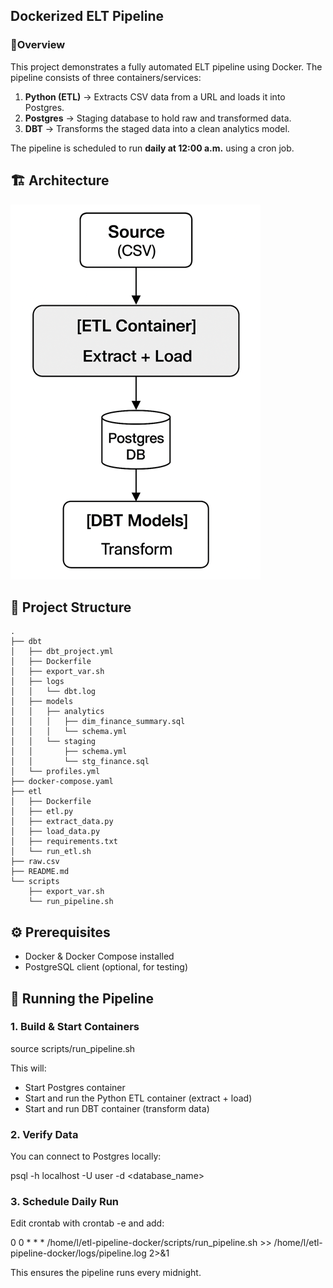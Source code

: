 ## Dockerized ELT Pipeline
### 📌Overview

This project demonstrates a fully automated ELT pipeline using Docker.
The pipeline consists of three containers/services:

1. **Python (ETL)** → Extracts CSV data from a URL and loads it into Postgres.
2. **Postgres** → Staging database to hold raw and transformed data.
3. **DBT** → Transforms the staged data into a clean analytics model.

The pipeline is scheduled to run **daily at 12:00 a.m.** using a cron job.


## 🏗 Architecture
![Pipeline Architecture](diagrams/pipeline_architecture.png)


## 📂 Project Structure
```
.
├── dbt
│   ├── dbt_project.yml
│   ├── Dockerfile
│   ├── export_var.sh
│   ├── logs
│   │   └── dbt.log
│   ├── models
│   │   ├── analytics
│   │   │   ├── dim_finance_summary.sql
│   │   │   └── schema.yml
│   │   └── staging
│   │       ├── schema.yml
│   │       └── stg_finance.sql
│   └── profiles.yml
├── docker-compose.yaml
├── etl
│   ├── Dockerfile
│   ├── etl.py
│   ├── extract_data.py
│   ├── load_data.py
│   ├── requirements.txt
│   └── run_etl.sh
├── raw.csv
├── README.md
└── scripts
    ├── export_var.sh
    └── run_pipeline.sh
```

## ⚙️ Prerequisites
- Docker & Docker Compose installed
- PostgreSQL client (optional, for testing)


## 🚀 Running the Pipeline
### 1. Build & Start Containers
source scripts/run_pipeline.sh

This will:
- Start Postgres container
- Start and run the Python ETL container (extract + load)
- Start and run DBT container (transform data)

### 2. Verify Data

You can connect to Postgres locally:

psql -h localhost -U user -d <database_name>

### 3. Schedule Daily Run

Edit crontab with crontab -e and add:

0 0 \* \* \* /home/l/etl-pipeline-docker/scripts/run_pipeline.sh >> /home/l/etl-pipeline-docker/logs/pipeline.log 2>&1

This ensures the pipeline runs every midnight.
